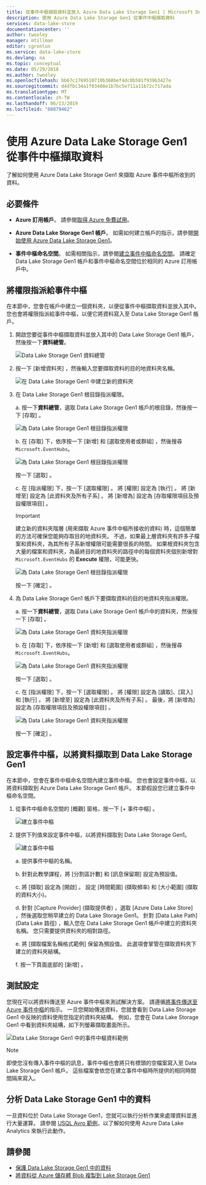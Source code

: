 ```yaml
---
title: 從事件中樞擷取資料並放入 Azure Data Lake Storage Gen1 | Microsoft Docs
description: 使用 Azure Data Lake Storage Gen1 從事件中樞擷取資料
services: data-lake-store
documentationcenter: ''
author: twooley
manager: mtillman
editor: cgronlun
ms.service: data-lake-store
ms.devlang: na
ms.topic: conceptual
ms.date: 05/29/2018
ms.author: twooley
ms.openlocfilehash: bb67c1769510710b368bef4dc0b501f939b3427e
ms.sourcegitcommit: d4dfbc34a1f03488e1b7bc5e711a11b72c717ada
ms.translationtype: MT
ms.contentlocale: zh-TW
ms.lasthandoff: 06/13/2019
ms.locfileid: "60879462"
---
```

# <a name="use-azure-data-lake-storage-gen1-to-capture-data-from-event-hubs"></a>使用 Azure Data Lake Storage Gen1 從事件中樞擷取資料

了解如何使用 Azure Data Lake Storage Gen1 來擷取 Azure 事件中樞所收到的資料。

## <a name="prerequisites"></a>必要條件

* **Azure 訂用帳戶**。 請參閱[取得 Azure 免費試用](https://azure.microsoft.com/pricing/free-trial/)。

* **Azure Data Lake Storage Gen1 帳戶**。 如需如何建立帳戶的指示，請參閱[開始使用 Azure Data Lake Storage Gen1](data-lake-store-get-started-portal.md)。

*  **事件中樞命名空間**。 如需相關指示，請參閱[建立事件中樞命名空間](../event-hubs/event-hubs-create.md#create-an-event-hubs-namespace)。 請確定 Data Lake Storage Gen1 帳戶和事件中樞命名空間位於相同的 Azure 訂用帳戶中。


## <a name="assign-permissions-to-event-hubs"></a>將權限指派給事件中樞

在本節中，您會在帳戶中建立一個資料夾，以便從事件中樞擷取資料並放入其中。 您也會將權限指派給事件中樞，以便它將資料寫入至 Data Lake Storage Gen1 帳戶。 

1. 開啟您要從事件中樞擷取資料並放入其中的 Data Lake Storage Gen1 帳戶，然後按一下**資料總管**。

    ![Data Lake Storage Gen1 資料總管](./media/data-lake-store-archive-eventhub-capture/data-lake-store-open-data-explorer.png "Lake Storage Gen1 資料總管")

1.  按一下 [新增資料夾]  ，然後輸入您要擷取資料的目的地資料夾名稱。

    ![在 Data Lake Storage Gen1 中建立新的資料夾](./media/data-lake-store-archive-eventhub-capture/data-lake-store-create-new-folder.png "在 Data Lake Storage Gen1 中建立新的資料夾")

1. 在 Data Lake Storage Gen1 根目錄指派權限。 

    a. 按一下**資料總管**，選取 Data Lake Storage Gen1 帳戶的根目錄，然後按一下 [存取]  。

    ![為 Data Lake Storage Gen1 根目錄指派權限](./media/data-lake-store-archive-eventhub-capture/data-lake-store-assign-permissions-to-root.png "為 Data Lake Storage Gen1 根目錄指派權限")

    b. 在 [存取]  下，依序按一下 [新增]  和 [選取使用者或群組]  ，然後搜尋 `Microsoft.EventHubs`。 

    ![為 Data Lake Storage Gen1 根目錄指派權限](./media/data-lake-store-archive-eventhub-capture/data-lake-store-assign-eventhub-sp.png "為 Data Lake Storage Gen1 根目錄指派權限")
    
    按一下 [選取]  。

    c. 在 [指派權限]  下，按一下 [選取權限]  。 將 [權限]  設定為 [執行]  。 將 [新增至]  設定為 [此資料夾及所有子系]  。 將 [新增為]  設定為 [存取權限項目及預設權限項目]  。

    > [!IMPORTANT]
    > 建立新的資料夾階層 (用來擷取 Azure 事件中樞所接收的資料) 時，這個簡單的方法可確保您能夠存取目的地資料夾。  不過，如果最上層資料夾有許多子檔案和資料夾，為其所有子系新增權限可能需要很長的時間。  如果根資料夾包含大量的檔案和資料夾，為最終目的地資料夾的路徑中的每個資料夾個別新增對 `Microsoft.EventHubs` 的 **Execute** 權限，可能更快。 

    ![為 Data Lake Storage Gen1 根目錄指派權限](./media/data-lake-store-archive-eventhub-capture/data-lake-store-assign-eventhub-sp1.png "為 Data Lake Storage Gen1 根目錄指派權限")

    按一下 [確定]  。

1. 為 Data Lake Storage Gen1 帳戶下要擷取資料的目的地資料夾指派權限。

    a. 按一下**資料總管**，選取 Data Lake Storage Gen1 帳戶中的資料夾，然後按一下 [存取]  。

    ![為 Data Lake Storage Gen1 資料夾指派權限](./media/data-lake-store-archive-eventhub-capture/data-lake-store-assign-permissions-to-folder.png "為 Data Lake Storage Gen1 資料夾指派權限")

    b. 在 [存取]  下，依序按一下 [新增]  和 [選取使用者或群組]  ，然後搜尋 `Microsoft.EventHubs`。 

    ![為 Data Lake Storage Gen1 資料夾指派權限](./media/data-lake-store-archive-eventhub-capture/data-lake-store-assign-eventhub-sp.png "為 Data Lake Storage Gen1 資料夾指派權限")
    
    按一下 [選取]  。

    c. 在 [指派權限]  下，按一下 [選取權限]  。 將 [權限]  設定為 [讀取]、[寫入]  和 [執行]  。 將 [新增至]  設定為 [此資料夾及所有子系]  。 最後，將 [新增為]  設定為 [存取權限項目及預設權限項目]  。

    ![為 Data Lake Storage Gen1 資料夾指派權限](./media/data-lake-store-archive-eventhub-capture/data-lake-store-assign-eventhub-sp-folder.png "為 Data Lake Storage Gen1 資料夾指派權限")
    
    按一下 [確定]  。 

## <a name="configure-event-hubs-to-capture-data-to-data-lake-storage-gen1"></a>設定事件中樞，以將資料擷取到 Data Lake Storage Gen1

在本節中，您會在事件中樞命名空間內建立事件中樞。 您也會設定事件中樞，以將資料擷取到 Azure Data Lake Storage Gen1 帳戶。 本節假設您已建立事件中樞命名空間。

1. 從事件中樞命名空間的 [概觀]  窗格，按一下 [+ 事件中樞]  。

    ![建立事件中樞](./media/data-lake-store-archive-eventhub-capture/data-lake-store-create-event-hub.png "建立事件中樞")

1. 提供下列值來設定事件中樞，以將資料擷取到 Data Lake Storage Gen1。

    ![建立事件中樞](./media/data-lake-store-archive-eventhub-capture/data-lake-store-configure-eventhub.png "建立事件中樞")

    a. 提供事件中樞的名稱。
    
    b. 針對此教學課程，將 [分割區計數]  和 [訊息保留期]  設定為預設值。
    
    c. 將 [擷取]  設定為 [開啟]  。 設定 [時間範圍]  \(擷取頻率) 和 [大小範圍]  \(擷取的資料大小)。 
    
    d. 針對 [Capture Provider] \(擷取提供者\)  ，選取 [Azure Data Lake Store]  ，然後選取您稍早建立的 Data Lake Storage Gen1。 針對 [Data Lake Path] \(Data Lake 路徑\)  ，輸入您在 Data Lake Storage Gen1 帳戶中建立的資料夾名稱。 您只需要提供資料夾的相對路徑。

    e. 將 [擷取檔案名稱格式範例]  保留為預設值。 此選項會掌管在擷取資料夾下建立的資料夾結構。

    f. 按一下頁面底部的 [新增]  。

## <a name="test-the-setup"></a>測試設定

您現在可以將資料傳送至 Azure 事件中樞來測試解決方案。 請遵循[將事件傳送至 Azure 事件中樞](../event-hubs/event-hubs-dotnet-framework-getstarted-send.md)的指示。 一旦您開始傳送資料，您就會看到 Data Lake Storage Gen1 中反映的資料使用您指定的資料夾結構。 例如，您會在 Data Lake Storage Gen1 中看到資料夾結構，如下列螢幕擷取畫面所示。

![Data Lake Storage Gen1 中的事件中樞資料範例](./media/data-lake-store-archive-eventhub-capture/data-lake-store-eventhub-data-sample.png "Data Lake Storage Gen1 中的事件中樞資料範例")

> [!NOTE]
> 即使您沒有傳入事件中樞的訊息，事件中樞也會將只有標頭的空檔案寫入至 Data Lake Storage Gen1 帳戶。 這些檔案會依您在建立事件中樞時所提供的相同時間間隔來寫入。
> 
>

## <a name="analyze-data-in-data-lake-storage-gen1"></a>分析 Data Lake Storage Gen1 中的資料

一旦資料位於 Data Lake Storage Gen1，您就可以執行分析作業來處理資料並進行大量運算。 請參閱 [USQL Avro 範例](https://github.com/Azure/usql/tree/master/Examples/AvroExamples)，以了解如何使用 Azure Data Lake Analytics 來執行此動作。
  

## <a name="see-also"></a>請參閱
* [保護 Data Lake Storage Gen1 中的資料](data-lake-store-secure-data.md)
* [將資料從 Azure 儲存體 Blob 複製到 Lake Storage Gen1](data-lake-store-copy-data-azure-storage-blob.md)
